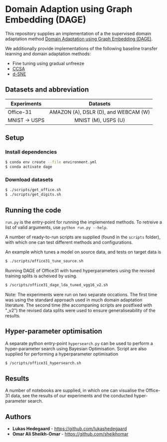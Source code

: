 # Domain Adaption using Graph Embedding (DAGE)
This repository supplies an implementation of a the supervised domain adaptation method [Domain Adaptation using Graph Embedding (DAGE)](https://arxiv.org/abs/2003.04063).

We additionally provide implementations of the following baseline transfer learning and domain adaptation methods:
* Fine tuning using gradual unfreeze
* [CCSA](https://arxiv.org/abs/1906.00684)
* [d-SNE](http://openaccess.thecvf.com/content_CVPR_2019/papers/Xu_d-SNE_Domain_Adaptation_Using_Stochastic_Neighborhood_Embedding_CVPR_2019_paper.pdf)

## Datasets and abbreviation
| Experiments | Datasets |
| ----------- |:--------:|
| Office-31   | AMAZON (A), DSLR (D), and WEBCAM (W)         |
| MNIST -> USPS   | MNIST (M), USPS (U)         |

## Setup

### Install dependencies
```bash
$ conda env create --file environment.yml
$ conda activate dage
```

### Download datasets
```bash
$ ./scripts/get_office.sh
$ ./scripts/get_digits.sh
```


## Running the code
```run.py``` is the entry-point for running the implemented methods. 
To retreive a list of valid arguments, use ```python run.py --help```.

A number of ready-to-run scripts are supplied (found in the `scripts` folder), with which one can test different methods and configurations.

An example which tunes a model on source data, and tests on target data is
```bash
$ ./scripts/office31_tune_source.sh
```
Running DAGE of Office31 with tuned hyperparameters using the revised training splits is acheived by using.
```bash
$ /scripts/office31_dage_lda_tuned_vgg16_v2.sh
```

Note: The experiments were run on two separate occations. The first time was using the standard approach used in much domain adaptation literature. The second time (the accompaning scripts are postfixed with "_v2") the revised data splits were used to ensure generaliseability of the results.


## Hyper-parameter optimisation
A separate python entry-point ```hypersearch.py``` can be used to perform a hyper-parameter search using Bayesian Optimisation.
Script are also supplied for performing a hyperparameter optimisation
```bash
$ /scripts/office31_hypersearch.sh
```


## Results
A number of notebooks are supplied, in which one can visualise the Office-31 data, see the results of our experiments and the conducted hyper-parameter search.

## Authors

* **Lukas Hedegaard** - https://github.com/lukashedegaard
* **Omar Ali Sheikh-Omar** -  https://github.com/sheikhomar

